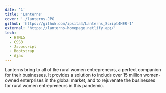 ```yaml
---
date: '1'
title: 'Lanterns'
cover: './lanterns.JPG'
github: 'https://github.com/ipsita4/Lanterns_Script4HER-1'
external: 'https://lanterns-homepage.netlify.app/'
tech:
  - HTML5
  - CSS3
  - Javascript
  - Bootstrap
  - Ajax
---
```


Lanterns bring to all of the rural women entrepreneurs, a perfect companion for their businesses.
It provides a solution to include over 15 million women-owned enterprises in the global market, and to rejuvenate the businesses for rural women entrepreneurs in this pandemic.

